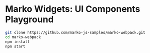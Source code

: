 Marko Widgets: UI Components Playground
==================================

```bash
git clone https://github.com/marko-js-samples/marko-webpack.git
cd marko-webpack
npm install
npm start
```

